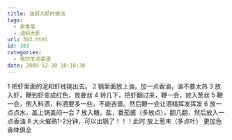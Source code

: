 ```yaml
---
title: 油焖大虾的做法
tags:
  - 家常菜
  - 油焖大虾
url: 383.html
id: 383
categories:
  - 我的生活菜谱
date: 2009-12-30 10:10:30
---
```


1 把虾里面的泥和虾线挑出去。 2 锅里面放上油，加一点香油，油不要太热 3 放入虾，鞭到虾变成红色，放姜丝 4 转几下，把虾翻过来，鞭一会，放入葱丝 5 鞭一会，倒入料酒，料酒要多一些，不能吝啬。然后鞭一会让酒精挥发挥发 6 放一点点水，盖上锅盖闷一会 7 放入糖，盐，番茄酱（多放点），翻几翻，然后放入一点香油 8 大火催熟1-2分钟，可以出锅了！！！此时 放上葱末（多点叶） 更加色香味俱全